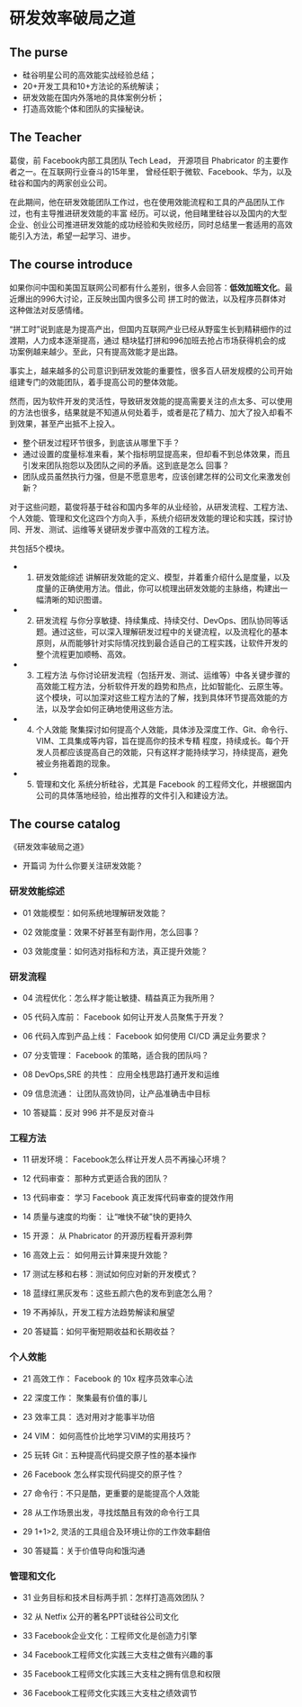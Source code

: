 # 研发效率破局之道

## The purse

+ 硅谷明星公司的高效能实战经验总结；
+ 20+开发工具和10+方法论的系统解读；
+ 研发效能在国内外落地的具体案例分析；
+ 打造高效能个体和团队的实操秘诀。

## The Teacher

葛俊，前 Facebook内部工具团队 Tech Lead， 开源项目 Phabricator 的主要作者之一。在互联网行业奋斗的15年里， 曾经任职于微软、Facebook、华为，以及硅谷和国内的两家创业公司。

在此期间，他在研发效能团队工作过，也在使用效能流程和工具的产品团队工作过，也有主导推进研发效能的丰富 经历。可以说，他目睹里硅谷以及国内的大型企业、创业公司推进研发效能的成功经验和失败经历，同时总结里一套适用的高效能引入方法，希望一起学习、进步。

## The course introduce

如果你问中国和美国互联网公司都有什么差别，很多人会回答：**低效加班文化**。最近爆出的996大讨论，正反映出国内很多公司 拼工时的做法，以及程序员群体对这种做法对反感情绪。

“拼工时”说到底是为提高产出，但国内互联网产业已经从野蛮生长到精耕细作的过渡期，人力成本逐渐提高，通过 糙块猛打拼和996加班去抢占市场获得机会的成功案例越来越少。至此，只有提高效能才是出路。

事实上，越来越多的公司意识到研发效能的重要性，很多百人研发规模的公司开始组建专门的效能团队，着手提高公司的整体效能。

然而，因为软件开发的灵活性，导致研发效能的提高需要关注的点太多、可以使用的方法也很多，结果就是不知道从何处着手，或者是花了精力、加大了投入却看不到效果，甚至产出抵不上投入。

+ 整个研发过程环节很多，到底该从哪里下手？
+ 通过设置的度量标准来看，某个指标明显提高来，但却看不到总体效果，而且引发来团队抱怨以及团队之间的矛盾。这到底是怎么 回事？
+ 团队成员虽然执行力强，但是不愿意思考，应该创建怎样的公司文化来激发创新？

对于这些问题，葛俊将基于硅谷和国内多年的从业经验，从研发流程、工程方法、个人效能、管理和文化这四个方向入手，系统介绍研发效能的理论和实践，探讨协同、开发、测试、运维等关键研发步骤中高效的工程方法。

共包括5个模块。
+ 1. 研发效能综述
讲解研发效能的定义、模型，并着重介绍什么是度量，以及度量的正确使用方法。借此，你可以梳理出研发效能的主脉络，构建出一幅清晰的知识图谱。

+ 2. 研发流程
与你分享敏捷、持续集成、持续交付、DevOps、团队协同等话题。通过这些，可以深入理解研发过程中的关键流程，以及流程化的基本原则，从而能够针对实际情况找到最合适自己的工程实践，让软件开发的整个流程更加顺畅、高效。

+ 3. 工程方法
与你讨论研发流程（包括开发、测试、运维等）中各关键步骤的高效能工程方法，分析软件开发的趋势和热点，比如智能化、云原生等。 这个模块，可以加深对这些工程方法的了解，找到具体环节提高效能的方法，以及学会如何正确地使用这些方法。

+ 4. 个人效能
聚集探讨如何提高个人效能，具体涉及深度工作、Git、命令行、VIM、工具集成等内容，旨在提高你的技术专精 程度，持续成长。每个开发人员都应该提高自己的效能，只有这样才能持续学习，持续提高，避免被业务拖着跑的现象。

+ 5. 管理和文化
系统分析硅谷，尤其是 Facebook 的工程师文化，并根据国内公司的具体落地经验，给出推荐的文件引入和建设方法。

## The course catalog

《研发效率破局之道》

+ 开篇词 为什么你要关注研发效能？

### 研发效能综述

+ 01 效能模型：如何系统地理解研发效能？

+ 02 效能度量：效果不好甚至有副作用，怎么回事？

+ 03 效能度量：如何选对指标和方法，真正提升效能？

### 研发流程

+ 04 流程优化：怎么样才能让敏捷、精益真正为我所用？

+ 05 代码入库前： Facebook 如何让开发人员聚焦于开发？

+ 06 代码入库到产品上线： Facebook 如何使用 CI/CD 满足业务要求？

+ 07 分支管理： Facebook 的策略，适合我的团队吗？

+ 08 DevOps,SRE 的共性： 应用全栈思路打通开发和运维

+ 09 信息流通： 让团队高效协同，让产品准确击中目标

+ 10 答疑篇：反对 996 并不是反对奋斗

### 工程方法

+ 11 研发环境： Facebook怎么样让开发人员不再操心环境？

+ 12 代码审查： 那种方式更适合我的团队？

+ 13 代码审查： 学习 Facebook 真正发挥代码审查的提效作用

+ 14 质量与速度的均衡： 让“唯快不破”快的更持久

+ 15 开源： 从 Phabricator 的开源历程看开源利弊

+ 16 高效上云： 如何用云计算来提升效能？

+ 17 测试左移和右移：测试如何应对新的开发模式？

+ 18 蓝绿红黑灰发布：这些五颜六色的发布到底怎么用？

+ 19 不再掉队，开发工程方法趋势解读和展望

+ 20 答疑篇：如何平衡短期收益和长期收益？

### 个人效能
+ 21 高效工作： Facebook 的 10x 程序员效率心法

+ 22 深度工作： 聚集最有价值的事儿

+ 23 效率工具： 选对用对才能事半功倍

+ 24 VIM： 如何高性价比地学习VIM的实用技巧？

+ 25 玩转 Git：五种提高代码提交原子性的基本操作

+ 26 Facebook 怎么样实现代码提交的原子性？

+ 27 命令行：不只是酷，更重要的是能提高个人效能

+ 28 从工作场景出发，寻找炫酷且有效的命令行工具

+ 29 1+1>2, 灵活的工具组合及环境让你的工作效率翻倍

+ 30 答疑篇：关于价值导向和饿沟通



### 管理和文化

+ 31 业务目标和技术目标两手抓：怎样打造高效团队？

+ 32 从 Netfix 公开的著名PPT谈硅谷公司文化

+ 33 Facebook企业文化：工程师文化是创造力引擎

+ 34 Facebook工程师文化实践三大支柱之做有兴趣的事

+ 35 Facebook工程师文化实践三大支柱之拥有信息和权限

+ 36 Facebook工程师文化实践三大支柱之绩效调节

